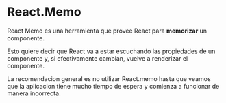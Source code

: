 # React.Memo

React Memo es una herramienta que provee React para **memorizar** un componente.

Esto quiere decir que React va a estar escuchando las propiedades de un componente y, si efectivamente cambian, vuelve a renderizar el componente.

La recomendacion general es no utilizar React.memo hasta que veamos que la aplicacion tiene mucho tiempo de espera y comienza a funcionar de manera incorrecta.